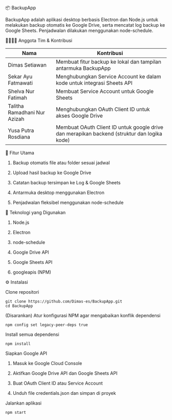 📦 BackupApp

BackupApp adalah aplikasi desktop berbasis Electron dan Node.js untuk melakukan backup otomatis ke Google Drive, serta mencatat log backup ke Google Sheets. Penjadwalan dilakukan menggunakan node-schedule.

👨‍👩‍👧‍👦 Anggota Tim & Kontribusi

| Nama                         | Kontribusi                                                                                  |
| -----------------------------| --------------------------------------------------------------------------------------------|
| Dimas Setiawan               | Membuat fitur backup ke lokal dan tampilan antarmuka BackupApp                              |
| Sekar Ayu Fatmawati          | Menghubungkan Service Account ke dalam kode untuk integrasi Sheets API                      |
| Shelva Nur Fatimah           | Membuat Service Account untuk Google Sheets                                                 |
| Talitha Ramadhani Nur Azizah | Menghubungkan OAuth Client ID untuk akses Google Drive                                      |
| Yusa Putra Rosdiana          | Membuat OAuth Client ID untuk google drive dan merapikan backend (struktur dan logika kode) |

🚀 Fitur Utama
   1. Backup otomatis file atau folder sesuai jadwal

   2. Upload hasil backup ke Google Drive
  
   3. Catatan backup tersimpan ke Log & Google Sheets

   4. Antarmuka desktop menggunakan Electron

   5. Penjadwalan fleksibel menggunakan node-schedule

🧰 Teknologi yang Digunakan

1. Node.js

2. Electron

3. node-schedule

4. Google Drive API

5. Google Sheets API

6. googleapis (NPM)

⚙️ Instalasi

Clone repositori

    git clone https://github.com/Dimas-es/BackupApp.git
    cd BackupApp

(Disarankan) Atur konfigurasi NPM agar mengabaikan konflik dependensi

    npm config set legacy-peer-deps true

Install semua dependensi

    npm install

Siapkan Google API

1. Masuk ke Google Cloud Console

2. Aktifkan Google Drive API dan Google Sheets API

3. Buat OAuth Client ID atau Service Account

4. Unduh file credentials.json dan simpan di proyek

Jalankan aplikasi

    npm start


